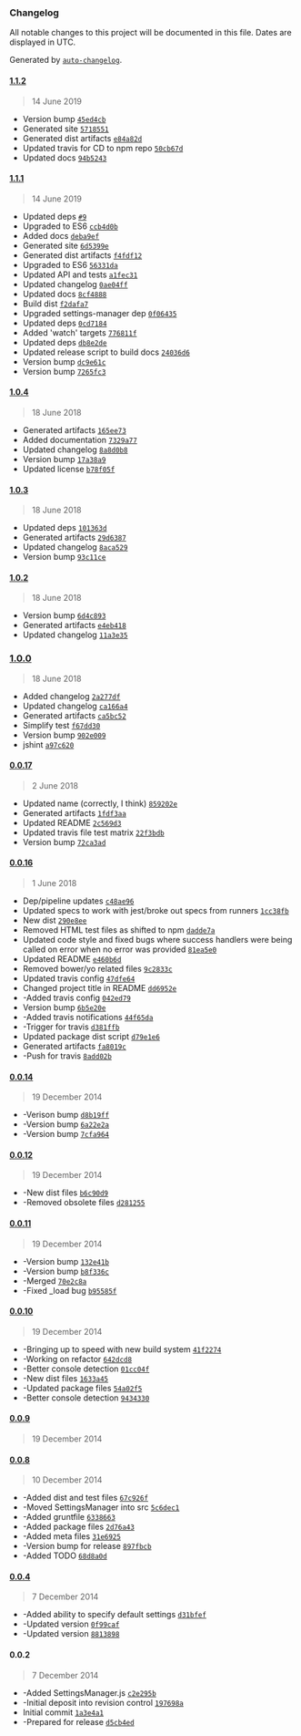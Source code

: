 ### Changelog

All notable changes to this project will be documented in this file. Dates are displayed in UTC.

Generated by [`auto-changelog`](https://github.com/CookPete/auto-changelog).

#### [1.1.2](https://github.com/hal313/settings-manager-chrome-extension/compare/1.1.1...1.1.2)

> 14 June 2019

- Version bump [`45ed4cb`](https://github.com/hal313/settings-manager-chrome-extension/commit/45ed4cb19c9c4b032e8a463b9db2bef4b5fdf935)
- Generated site [`5718551`](https://github.com/hal313/settings-manager-chrome-extension/commit/571855169c21b262886bb112604355e5df971b29)
- Generated dist artifacts [`e84a82d`](https://github.com/hal313/settings-manager-chrome-extension/commit/e84a82dd06d979967d3430112aadac4bac59a37e)
- Updated travis for CD to npm repo [`50cb67d`](https://github.com/hal313/settings-manager-chrome-extension/commit/50cb67d9bc4d9d1eb7424f6a3598fe507624c9a8)
- Updated docs [`94b5243`](https://github.com/hal313/settings-manager-chrome-extension/commit/94b5243e8f308957ea1d8c92afb3c83bbe51bb37)

#### [1.1.1](https://github.com/hal313/settings-manager-chrome-extension/compare/1.0.4...1.1.1)

> 14 June 2019

- Updated deps [`#9`](https://github.com/hal313/settings-manager-chrome-extension/pull/9)
- Upgraded to ES6 [`ccb4d0b`](https://github.com/hal313/settings-manager-chrome-extension/commit/ccb4d0be726be25bdab678d87906fb2a01f2a0db)
- Added docs [`deba9ef`](https://github.com/hal313/settings-manager-chrome-extension/commit/deba9ef640d45ff70f9d5ae10a576a75972082ba)
- Generated site [`6d5399e`](https://github.com/hal313/settings-manager-chrome-extension/commit/6d5399ee61d1dd27332af42ee37e6d0bcf836202)
- Generated dist artifacts [`f4fdf12`](https://github.com/hal313/settings-manager-chrome-extension/commit/f4fdf12f306b423f14c8b4e14c301306fdeea19d)
- Upgraded to ES6 [`56331da`](https://github.com/hal313/settings-manager-chrome-extension/commit/56331da951637889e3033f6fe16da8e06393ae01)
- Updated API and tests [`a1fec31`](https://github.com/hal313/settings-manager-chrome-extension/commit/a1fec3111b7ac03659b104c68b99359be7361de1)
- Updated changelog [`0ae04ff`](https://github.com/hal313/settings-manager-chrome-extension/commit/0ae04ff145931e7620c128358f3e076b747c9e11)
- Updated docs [`8cf4888`](https://github.com/hal313/settings-manager-chrome-extension/commit/8cf48889af304875dff23286456dbe49db889d05)
- Build dist [`f2dafa7`](https://github.com/hal313/settings-manager-chrome-extension/commit/f2dafa7f9bc59d8ec6db654744ddec79c62ef99a)
- Upgraded settings-manager dep [`0f06435`](https://github.com/hal313/settings-manager-chrome-extension/commit/0f0643576799f7c99999861162e247e10b83799c)
- Updated deps [`0cd7184`](https://github.com/hal313/settings-manager-chrome-extension/commit/0cd7184bc1b5894f0a37f682b7756f528d3eaa4a)
- Added 'watch' targets [`776811f`](https://github.com/hal313/settings-manager-chrome-extension/commit/776811ff9ef61bd2d2af25e5e25976313f5da2bd)
- Updated deps [`db8e2de`](https://github.com/hal313/settings-manager-chrome-extension/commit/db8e2de1f2e1aa7406fa29b16d62fce3068221d8)
- Updated release script to build docs [`24036d6`](https://github.com/hal313/settings-manager-chrome-extension/commit/24036d6917d6ced6fbf7119d13a3c55418725bed)
- Version bump [`dc9e61c`](https://github.com/hal313/settings-manager-chrome-extension/commit/dc9e61cb54a11aa1927af2920aa5917070f42921)
- Version bump [`7265fc3`](https://github.com/hal313/settings-manager-chrome-extension/commit/7265fc3aab85238c233cd0cff9327360abd6d489)

#### [1.0.4](https://github.com/hal313/settings-manager-chrome-extension/compare/1.0.3...1.0.4)

> 18 June 2018

- Generated artifacts [`165ee73`](https://github.com/hal313/settings-manager-chrome-extension/commit/165ee7364105f5e36080847ea8bed2e6b956453f)
- Added documentation [`7329a77`](https://github.com/hal313/settings-manager-chrome-extension/commit/7329a77a115fefbd66310abb524e78b3ed08556f)
- Updated changelog [`8a8d0b8`](https://github.com/hal313/settings-manager-chrome-extension/commit/8a8d0b88425c36194412fbc762e772d4dadb207a)
- Version bump [`17a38a9`](https://github.com/hal313/settings-manager-chrome-extension/commit/17a38a99a94ff5a06faf726e4d41c4bb0f7673ce)
- Updated license [`b78f05f`](https://github.com/hal313/settings-manager-chrome-extension/commit/b78f05f9e723c6c648eeebe76537eca800db3335)

#### [1.0.3](https://github.com/hal313/settings-manager-chrome-extension/compare/1.0.2...1.0.3)

> 18 June 2018

- Updated deps [`101363d`](https://github.com/hal313/settings-manager-chrome-extension/commit/101363d672332e2c42cbc8edf5894c73c1151110)
- Generated artifacts [`29d6387`](https://github.com/hal313/settings-manager-chrome-extension/commit/29d63877273435828784c392a6a85e65fe24f29d)
- Updated changelog [`8aca529`](https://github.com/hal313/settings-manager-chrome-extension/commit/8aca529b25c3f37bc3b8586444a622abc775f48a)
- Version bump [`93c11ce`](https://github.com/hal313/settings-manager-chrome-extension/commit/93c11ce4e9d19e620d9d4cc0226161d6020f2c10)

#### [1.0.2](https://github.com/hal313/settings-manager-chrome-extension/compare/1.0.0...1.0.2)

> 18 June 2018

- Version bump [`6d4c893`](https://github.com/hal313/settings-manager-chrome-extension/commit/6d4c89395c3e61832ec65bd1ae9fe410b366c462)
- Generated artifacts [`e4eb418`](https://github.com/hal313/settings-manager-chrome-extension/commit/e4eb41840c8e66661b10d97bbbb5250338225df8)
- Updated changelog [`11a3e35`](https://github.com/hal313/settings-manager-chrome-extension/commit/11a3e35ec17342d19668f3c8ca739a779ee1a274)

### [1.0.0](https://github.com/hal313/settings-manager-chrome-extension/compare/0.0.17...1.0.0)

> 18 June 2018

- Added changelog [`2a277df`](https://github.com/hal313/settings-manager-chrome-extension/commit/2a277dfc7fa3dc52c01307befe027bb4e91f9f07)
- Updated changelog [`ca166a4`](https://github.com/hal313/settings-manager-chrome-extension/commit/ca166a4c2f49f62604f2110512cc62e8a8abfae3)
- Generated artifacts [`ca5bc52`](https://github.com/hal313/settings-manager-chrome-extension/commit/ca5bc52cb9822dd7f8f3a4c3fb7cdb53b5040121)
- Simplify test [`f67dd30`](https://github.com/hal313/settings-manager-chrome-extension/commit/f67dd30a2f60e5a05d499622cbdcd1bd0233c44f)
- Version bump [`902e009`](https://github.com/hal313/settings-manager-chrome-extension/commit/902e0094a942304210a653ccfb96baf5aeae4aaf)
- jshint [`a97c620`](https://github.com/hal313/settings-manager-chrome-extension/commit/a97c620fa83964664be0c898b26129d9a4f65db0)

#### [0.0.17](https://github.com/hal313/settings-manager-chrome-extension/compare/0.0.16...0.0.17)

> 2 June 2018

- Updated name (correctly, I think) [`859202e`](https://github.com/hal313/settings-manager-chrome-extension/commit/859202e0e2c720a0211324768d61d5ae7a9f510f)
- Generated artifacts [`1fdf3aa`](https://github.com/hal313/settings-manager-chrome-extension/commit/1fdf3aa19d3c7d6bb0824bd9be647ce32e25c26e)
- Updated README [`2c569d3`](https://github.com/hal313/settings-manager-chrome-extension/commit/2c569d317fd87b7885c0f8d9e16cfe62c6ec53b5)
- Updated travis file test matrix [`22f3bdb`](https://github.com/hal313/settings-manager-chrome-extension/commit/22f3bdb3be7ca86004204e5db1dfbe1c9f8c8adb)
- Version bump [`72ca3ad`](https://github.com/hal313/settings-manager-chrome-extension/commit/72ca3adb5a4a0a93aa65ce390f297689bdf5f6c4)

#### [0.0.16](https://github.com/hal313/settings-manager-chrome-extension/compare/0.0.14...0.0.16)

> 1 June 2018

- Dep/pipeline updates [`c48ae96`](https://github.com/hal313/settings-manager-chrome-extension/commit/c48ae9665a0b6fdb89654208dffe05d02cdba552)
- Updated specs to work with jest/broke out specs from runners [`1cc38fb`](https://github.com/hal313/settings-manager-chrome-extension/commit/1cc38fb2dd950e2804ab1dc4eee0cc1956613771)
- New dist [`290e8ee`](https://github.com/hal313/settings-manager-chrome-extension/commit/290e8eed7d81dcbe3d2da56a4fd011594805285f)
- Removed HTML test files as shifted to npm [`dadde7a`](https://github.com/hal313/settings-manager-chrome-extension/commit/dadde7af1dc85b83f9c4ace6b898d4a5ccf0a130)
- Updated code style and fixed bugs where success handlers were being called on error when no error was provided [`81ea5e0`](https://github.com/hal313/settings-manager-chrome-extension/commit/81ea5e0de5e7ea81e460b742019ffa2399ddc127)
- Updated README [`e460b6d`](https://github.com/hal313/settings-manager-chrome-extension/commit/e460b6d08180e1e1d2af45947e49fa07df9e9fd2)
- Removed bower/yo related files [`9c2833c`](https://github.com/hal313/settings-manager-chrome-extension/commit/9c2833cc132c0ef9d55c5b94075ad34f94dd38c2)
- Updated travis config [`47dfe64`](https://github.com/hal313/settings-manager-chrome-extension/commit/47dfe64912a137a128631e347e5129e8c786ba5c)
- Changed project title in README [`dd6952e`](https://github.com/hal313/settings-manager-chrome-extension/commit/dd6952e6b25f1f44688342ce96359a446e64d2d7)
- -Added travis config [`042ed79`](https://github.com/hal313/settings-manager-chrome-extension/commit/042ed793e54d93a7071ada67a036298812f85a08)
- Version bump [`6b5e20e`](https://github.com/hal313/settings-manager-chrome-extension/commit/6b5e20eff4ccfc142155b941d567b4331e018a3c)
- -Added travis notifications [`44f65da`](https://github.com/hal313/settings-manager-chrome-extension/commit/44f65dab3d7f0947936ab9bc8370671c904bc8cc)
- -Trigger for travis [`d381ffb`](https://github.com/hal313/settings-manager-chrome-extension/commit/d381ffb34280e135c4ba8f05563df627c5b851c6)
- Updated package dist script [`d79e1e6`](https://github.com/hal313/settings-manager-chrome-extension/commit/d79e1e66f835d21f9e8f8eb360b8cba128f7dd91)
- Generated artifacts [`fa8019c`](https://github.com/hal313/settings-manager-chrome-extension/commit/fa8019ca3e6f4194a44c4a57640a4ef6a4bc2863)
- -Push for travis [`8add02b`](https://github.com/hal313/settings-manager-chrome-extension/commit/8add02b4518cc335876d5a232930e64fded9d9a5)

#### [0.0.14](https://github.com/hal313/settings-manager-chrome-extension/compare/0.0.12...0.0.14)

> 19 December 2014

- -Verison bump [`d8b19ff`](https://github.com/hal313/settings-manager-chrome-extension/commit/d8b19ffa32aadeb94474628ec973a3ab37ea0690)
- -Version bump [`6a22e2a`](https://github.com/hal313/settings-manager-chrome-extension/commit/6a22e2a16c03f04bc14716d19f16aa7de76d4acb)
- -Version bump [`7cfa964`](https://github.com/hal313/settings-manager-chrome-extension/commit/7cfa9648664e12ab19d39fd2b2fd234d240dfdc4)

#### [0.0.12](https://github.com/hal313/settings-manager-chrome-extension/compare/0.0.11...0.0.12)

> 19 December 2014

- -New dist files [`b6c90d9`](https://github.com/hal313/settings-manager-chrome-extension/commit/b6c90d9809a7acbf1e83a2c638dcf9ccc6bdb254)
- -Removed obsolete files [`d281255`](https://github.com/hal313/settings-manager-chrome-extension/commit/d281255ec2a1f6c84557b6a8abe6b9fd692d256e)

#### [0.0.11](https://github.com/hal313/settings-manager-chrome-extension/compare/0.0.9...0.0.11)

> 19 December 2014

- -Version bump [`132e41b`](https://github.com/hal313/settings-manager-chrome-extension/commit/132e41b0b828a4fe1c3ea3c58c3ddc06fb241da6)
- -Version bump [`b8f336c`](https://github.com/hal313/settings-manager-chrome-extension/commit/b8f336c7eca3e6f74b043cde80a34aa1eab12fe0)
- -Merged [`70e2c8a`](https://github.com/hal313/settings-manager-chrome-extension/commit/70e2c8aeb26bc13ca8e64a49ea6a2dddbf5b0bf8)
- -Fixed _load bug [`b95585f`](https://github.com/hal313/settings-manager-chrome-extension/commit/b95585f13b87b0e67c8a449c7b9432fd9008d2c9)

#### [0.0.10](https://github.com/hal313/settings-manager-chrome-extension/compare/0.0.8...0.0.10)

> 19 December 2014

- -Bringing up to speed with new build system [`41f2274`](https://github.com/hal313/settings-manager-chrome-extension/commit/41f22746eb67336518f48c733df308b978386d39)
- -Working on refactor [`642dcd8`](https://github.com/hal313/settings-manager-chrome-extension/commit/642dcd8abc4dd9dec4953c8ed2833a3047596f43)
- -Better console detection [`01cc04f`](https://github.com/hal313/settings-manager-chrome-extension/commit/01cc04f7622cd8127728f0223cfb158b35be08ba)
- -New dist files [`1633a45`](https://github.com/hal313/settings-manager-chrome-extension/commit/1633a456827865c40cb2d36ccb9baf2301cb7c50)
- -Updated package files [`54a02f5`](https://github.com/hal313/settings-manager-chrome-extension/commit/54a02f59a37c1377ac2f59e40bc8ba816d181aad)
- -Better console detection [`9434330`](https://github.com/hal313/settings-manager-chrome-extension/commit/943433060a76a6d806930c7c671e8314c8ac3fba)

#### [0.0.9](https://github.com/hal313/settings-manager-chrome-extension/compare/0.0.10...0.0.9)

> 19 December 2014

#### [0.0.8](https://github.com/hal313/settings-manager-chrome-extension/compare/0.0.4...0.0.8)

> 10 December 2014

- -Added dist and test files [`67c926f`](https://github.com/hal313/settings-manager-chrome-extension/commit/67c926f12650396ddef0e776ce859d317b45eeef)
- -Moved SettingsManager into src [`5c6dec1`](https://github.com/hal313/settings-manager-chrome-extension/commit/5c6dec1e6335b67b20c2b4657494724a7106f91f)
- -Added gruntfile [`6338663`](https://github.com/hal313/settings-manager-chrome-extension/commit/633866390ee0b4019af84a86998eb762dc25227d)
- -Added package files [`2d76a43`](https://github.com/hal313/settings-manager-chrome-extension/commit/2d76a436ca2bccf1bfd37d23dec3cb3a4207bbb9)
- -Added meta files [`31e6925`](https://github.com/hal313/settings-manager-chrome-extension/commit/31e6925ca6a1c0a45e104095b4c77e95fe0ea5c7)
- -Version bump for release [`897fbcb`](https://github.com/hal313/settings-manager-chrome-extension/commit/897fbcb204ae172cbbdb8340c01d3e4dae65b921)
- -Added TODO [`68d8a0d`](https://github.com/hal313/settings-manager-chrome-extension/commit/68d8a0dd3d64b2fa75246c34ae13c1bdc4332ce9)

#### [0.0.4](https://github.com/hal313/settings-manager-chrome-extension/compare/0.0.2...0.0.4)

> 7 December 2014

- -Added ability to specify default settings [`d31bfef`](https://github.com/hal313/settings-manager-chrome-extension/commit/d31bfefcecb139efca865e0a041e1f6e9df38069)
- -Updated version [`0f99caf`](https://github.com/hal313/settings-manager-chrome-extension/commit/0f99cafd3d1a23ab40579b4a33bba0cad769f195)
- -Updated version [`8813898`](https://github.com/hal313/settings-manager-chrome-extension/commit/8813898f6dd225422bef0c58b1a756dadf02c7c8)

#### 0.0.2

> 7 December 2014

- -Added SettingsManager.js [`c2e295b`](https://github.com/hal313/settings-manager-chrome-extension/commit/c2e295bdf503f0fd57c13ae55a98f818b92f596a)
- -Initial deposit into revision control [`197698a`](https://github.com/hal313/settings-manager-chrome-extension/commit/197698a45dc284758facb311eb9af51634dab605)
- Initial commit [`1a3e4a1`](https://github.com/hal313/settings-manager-chrome-extension/commit/1a3e4a1288e61eeccc91b6044c5e0e8faf3d8d32)
- -Prepared for release [`d5cb4ed`](https://github.com/hal313/settings-manager-chrome-extension/commit/d5cb4ed19b5c19243f7dbc692bf025a40cec6560)
